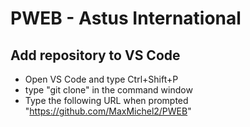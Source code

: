 # PWEB - Astus International

## Add repository to VS Code

* Open VS Code and type Ctrl+Shift+P
* type "git clone" in the command window
* Type the following URL when prompted "https://github.com/MaxMichel2/PWEB"